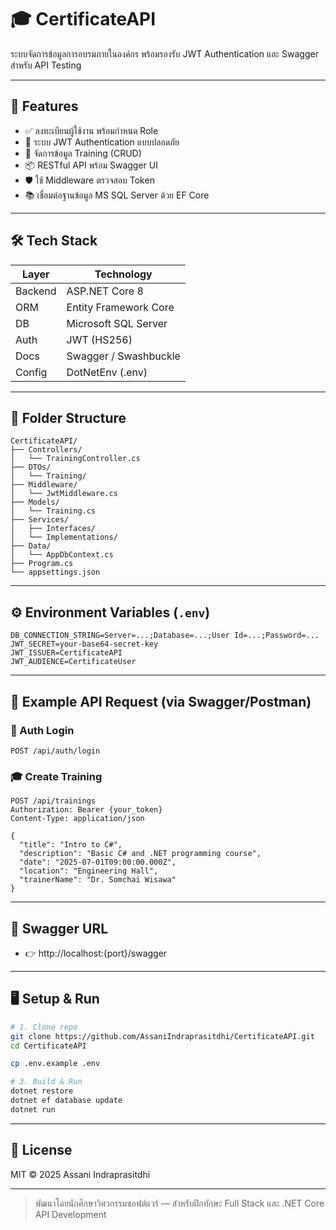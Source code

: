 # 🎓 CertificateAPI

ระบบจัดการข้อมูลการอบรมภายในองค์กร พร้อมรองรับ JWT Authentication และ Swagger สำหรับ API Testing

---

## 🚀 Features

- ✅ ลงทะเบียนผู้ใช้งาน พร้อมกำหนด Role
- 🔐 ระบบ JWT Authentication แบบปลอดภัย
- 📄 จัดการข้อมูล Training (CRUD)
- 📦 RESTful API พร้อม Swagger UI
- 🛡 ใช้ Middleware ตรวจสอบ Token
- 📚 เชื่อมต่อฐานข้อมูล MS SQL Server ด้วย EF Core

---

## 🛠 Tech Stack

| Layer          | Technology                    |
|----------------|-------------------------------|
| Backend        | ASP.NET Core 8                |
| ORM            | Entity Framework Core         |
| DB             | Microsoft SQL Server          |
| Auth           | JWT (HS256)                   |
| Docs           | Swagger / Swashbuckle         |
| Config         | DotNetEnv (.env)              |

---

## 📁 Folder Structure

```
CertificateAPI/
├── Controllers/
│   └── TrainingController.cs
├── DTOs/
│   └── Training/
├── Middleware/
│   └── JwtMiddleware.cs
├── Models/
│   └── Training.cs
├── Services/
│   ├── Interfaces/
│   └── Implementations/
├── Data/
│   └── AppDbContext.cs
├── Program.cs
└── appsettings.json
```

---

## ⚙️ Environment Variables (`.env`)

```env
DB_CONNECTION_STRING=Server=...;Database=...;User Id=...;Password=...
JWT_SECRET=your-base64-secret-key
JWT_ISSUER=CertificateAPI
JWT_AUDIENCE=CertificateUser
```

---

## 🧪 Example API Request (via Swagger/Postman)

### 🔐 Auth Login

```http
POST /api/auth/login
```

### 🎓 Create Training

```http
POST /api/trainings
Authorization: Bearer {your_token}
Content-Type: application/json

{
  "title": "Intro to C#",
  "description": "Basic C# and .NET programming course",
  "date": "2025-07-01T09:00:00.000Z",
  "location": "Engineering Hall",
  "trainerName": "Dr. Somchai Wisawa"
}
```

---

## 🧭 Swagger URL

- 👉 http://localhost:{port}/swagger

---

## 🖥 Setup & Run

```bash
# 1. Clone repo
git clone https://github.com/AssaniIndraprasitdhi/CertificateAPI.git
cd CertificateAPI

cp .env.example .env  

# 3. Build & Run
dotnet restore
dotnet ef database update
dotnet run
```

---

## 📌 License

MIT © 2025 Assani Indraprasitdhi

---

> พัฒนาโดยนักศึกษาวิศวกรรมซอฟต์แวร์ — สำหรับฝึกทักษะ Full Stack และ .NET Core API Development
